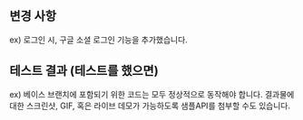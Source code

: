 ## 변경 사항
ex) 로그인 시, 구글 소셜 로그인 기능을 추가했습니다.


## 테스트 결과 (테스트를 했으면)
ex) 베이스 브랜치에 포함되기 위한 코드는 모두 정상적으로 동작해야 합니다. 결과물에 대한 스크린샷, GIF, 혹은 라이브 데모가 가능하도록 샘플API를 첨부할 수도 있습니다.